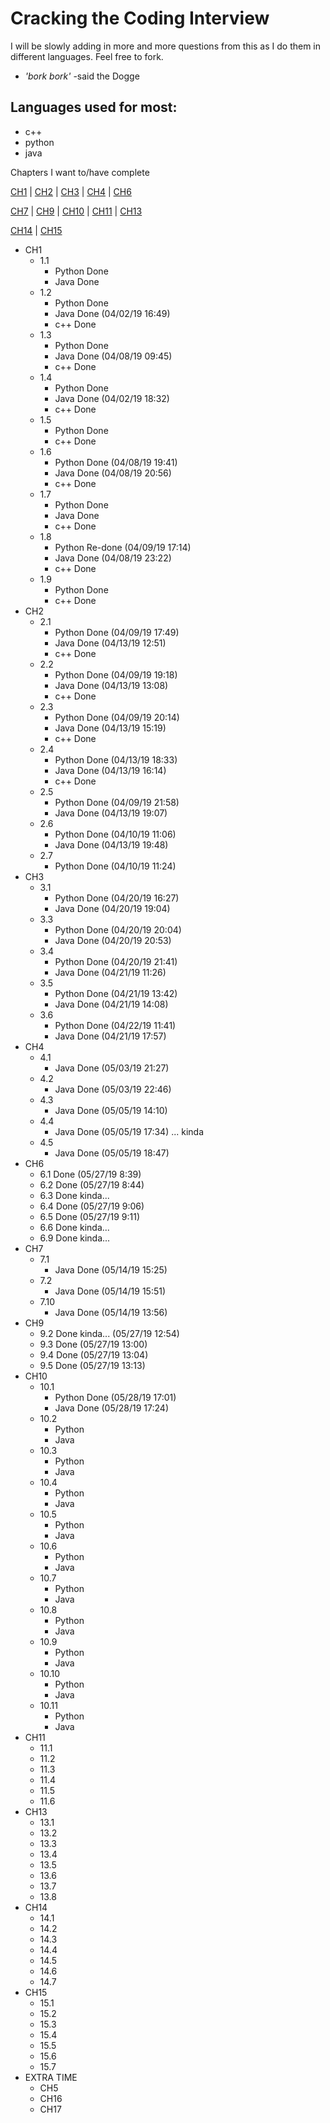 # Cracking the Coding Interview

I will be slowly adding in more and more questions from this as I do them in different languages. Feel free to fork. 

- *'bork bork'* -said the Dogge

## Languages used for most:

- c++
- python
- java

Chapters I want to/have complete

[CH1](#ch1) | [CH2](#ch2) | [CH3](#ch3) | [CH4](#ch4) | [CH6](#ch6)

[CH7](#ch7) | [CH9](#ch9) | [CH10](#ch10) | [CH11](#ch11) | [CH13](#ch13)

[CH14](#ch14) | [CH15](#ch15) 

- CH1<a name="ch1"></a>
  - 1.1 
    - Python Done
    - Java Done
  - 1.2
    - Python Done
    - Java Done (04/02/19 16:49) 
    - c++ Done
  - 1.3
    - Python Done
    - Java Done (04/08/19 09:45)
    - c++ Done
  - 1.4 
    - Python Done
    - Java Done (04/02/19 18:32)
    - c++ Done
  - 1.5
    - Python Done
    - c++ Done
  - 1.6
    - Python Done (04/08/19 19:41)
    - Java Done (04/08/19 20:56)
    - c++ Done
  - 1.7
    - Python Done
    - Java Done
    - c++ Done
  - 1.8
    - Python Re-done (04/09/19 17:14)
    - Java Done (04/08/19 23:22)
    - c++ Done
  - 1.9
    - Python Done
    - c++ Done
- CH2<a name="ch2"></a>
  - 2.1
    - Python Done (04/09/19 17:49)
    - Java Done (04/13/19 12:51)
    - c++ Done
  - 2.2
    - Python Done (04/09/19 19:18)
    - Java Done (04/13/19 13:08)
    - c++ Done
  - 2.3
    - Python Done (04/09/19 20:14)
    - Java Done (04/13/19 15:19)
    - c++ Done
  - 2.4
    - Python Done (04/13/19 18:33)
    - Java Done (04/13/19 16:14)
    - c++ Done
  - 2.5
    - Python Done (04/09/19 21:58)
    - Java Done (04/13/19 19:07)
  - 2.6
    - Python Done (04/10/19 11:06)
    - Java Done (04/13/19 19:48)
  - 2.7
    - Python Done (04/10/19 11:24)
- CH3<a name="ch3"></a>
  - 3.1
    - Python Done (04/20/19 16:27)
    - Java Done (04/20/19 19:04)
  - 3.3
    - Python Done (04/20/19 20:04)
    - Java Done (04/20/19 20:53)
  - 3.4
    - Python Done (04/20/19 21:41)
    - Java Done (04/21/19 11:26)
  - 3.5
    - Python Done (04/21/19 13:42)
    - Java Done (04/21/19 14:08)
  - 3.6
    - Python Done (04/22/19 11:41)
    - Java Done (04/21/19 17:57)
- CH4<a name="ch4"></a>
  - 4.1
    - Java Done (05/03/19 21:27)
  - 4.2
    - Java Done (05/03/19 22:46)
  - 4.3
    - Java Done (05/05/19 14:10)
  - 4.4
    - Java Done (05/05/19 17:34) ... kinda
  - 4.5
    - Java Done (05/05/19 18:47)
- CH6<a name="ch6"></a>
  - 6.1 Done (05/27/19 8:39)
  - 6.2 Done (05/27/19 8:44)
  - 6.3 Done kinda...
  - 6.4 Done (05/27/19 9:06)
  - 6.5 Done (05/27/19 9:11)
  - 6.6 Done kinda...
  - 6.9 Done kinda...
- CH7<a name="ch7"></a>
  - 7.1
    - Java Done (05/14/19 15:25)
  - 7.2
    - Java Done (05/14/19 15:51)
  - 7.10
    - Java Done (05/14/19 13:56)
- CH9<a name="ch9"></a>
  - 9.2 Done kinda... (05/27/19 12:54)
  - 9.3 Done (05/27/19 13:00)
  - 9.4 Done (05/27/19 13:04)
  - 9.5 Done (05/27/19 13:13)
- CH10<a name="ch10"></a>
  - 10.1
    - Python Done (05/28/19 17:01)
    - Java Done (05/28/19 17:24)
  - 10.2
    - Python
    - Java
  - 10.3
    - Python
    - Java
  - 10.4
    - Python
    - Java
  - 10.5
    - Python
    - Java
  - 10.6
    - Python
    - Java
  - 10.7
    - Python
    - Java
  - 10.8
    - Python
    - Java
  - 10.9
    - Python
    - Java
  - 10.10
    - Python
    - Java
  - 10.11
    - Python
    - Java
- CH11<a name="ch11"></a>
  - 11.1
  - 11.2
  - 11.3
  - 11.4
  - 11.5
  - 11.6
- CH13<a name="ch13"></a>
  - 13.1
  - 13.2
  - 13.3
  - 13.4
  - 13.5
  - 13.6
  - 13.7
  - 13.8
- CH14<a name="ch14"></a>
  - 14.1
  - 14.2
  - 14.3
  - 14.4
  - 14.5
  - 14.6
  - 14.7
- CH15<a name="ch15"></a>
  - 15.1
  - 15.2
  - 15.3
  - 15.4
  - 15.5
  - 15.6
  - 15.7
- EXTRA TIME
  - CH5
  - CH16
  - CH17
